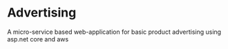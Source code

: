 # Advertising
A micro-service based web-application for basic product advertising using asp.net core and aws
